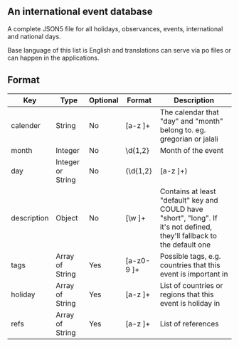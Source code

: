 ## An international event database

A complete JSON5 file for all holidays, observances, events, international and national days.

Base language of this list is English and translations can serve via po files or can happen in the applications.

## Format

| Key         | Type              | Optional | Format            | Description |
| ----------- | ----------------- | -------- | ----------------- | ----------- |
| calender    | String            | No       | [a-z ]+           | The calendar that "day" and "month" belong to. eg. gregorian or jalali |
| month       | Integer           | No       | \d{1,2}           | Month of the event |
| day         | Integer or String | No       | (\d{1,2}|[a-z ]+) | Day of the event, can be a positive number larger than zero or a string like "first wed", "second tue", "last friday" or ... |
| description | Object            | No       | [\w ]+            | Contains at least "default" key and COULD have "short", "long". If it's not defined, they'll fallback to the default one |
| tags        | Array of String   | Yes      | [a-z0-9 ]+        | Possible tags, e.g. countries that this event is important in |
| holiday     | Array of String   | Yes      | [a-z ]+           | List of countries or regions that this event is holiday in |
| refs        | Array of String   | Yes      | [a-z ]+           | List of references |
